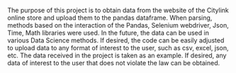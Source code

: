 The purpose of this project is to obtain data from the website of the Citylink online store and upload them to the pandas dataframe. When parsing, methods based on the interaction of the Pandas, Selenium webdriver, Json, Time, Math libraries were used.
In the future, the data can be used in various Data Science methods. If desired, the code can be easily adjusted to upload data to any format of interest to the user, such as csv, excel, json, etc. 
The data received in the project is taken as an example. If desired, any data of interest to the user that does not violate the law can be obtained.
